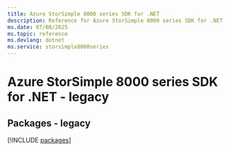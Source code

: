 ```yaml
---
title: Azure StorSimple 8000 series SDK for .NET
description: Reference for Azure StorSimple 8000 series SDK for .NET
ms.date: 07/08/2025
ms.topic: reference
ms.devlang: dotnet
ms.service: storsimple8000series
---
```

# Azure StorSimple 8000 series SDK for .NET - legacy
## Packages - legacy
[!INCLUDE [packages](storsimple-8000-series-index.md)]